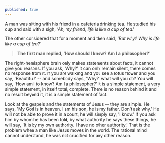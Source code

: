 ```yaml
---
published: true
---
```


A man was sitting with his friend in a cafeteria drinking tea. He studied his cup and said with a sigh, _'Ah, my friend, life is like a cup of tea.'_

The other considered that for a moment and then said, _'But why? Why is life like a cup of tea?'_

> **The first man replied, 'How should I know? Am I a philosopher?'**

The right-hemisphere brain only makes statements about facts, it cannot give you reasons. If you ask, 'Why?' it can only remain silent, there comes no response from it. If you are walking and you see a lotus flower and you say, 'Beautiful!' -- and somebody says, 'Why?' what will you do? You will say, 'How am I to know? Am I a philosopher?' It is a simple statement, a very simple statement, in itself total, complete. There is no reason behind it and no result beyond it, it is a simple statement of fact. 

Look at the gospels and the statements of Jesus -- they are simple. He says, 'My God is in heaven. I am his son, he is my father. Don't ask why.' He will not be able to prove it in a court, he will simply say, 'I know.' If you ask him by whom he has been told, by what authority he says these things, he will say, 'It is by my own authority. I have no other authority.' That is the problem when a man like Jesus moves in the world. The rational mind cannot understand, he was not crucified for any other reason. 